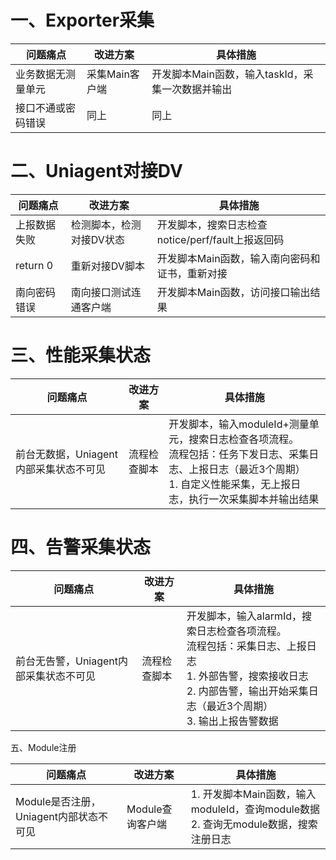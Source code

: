 # 一、Exporter采集

| 问题痛点           | 改进方案       | 具体措施                                         |
| ------------------ | -------------- | ------------------------------------------------ |
| 业务数据无测量单元 | 采集Main客户端 | 开发脚本Main函数，输入taskId，采集一次数据并输出 |
| 接口不通或密码错误 | 同上           | 同上                                             |

# 二、Uniagent对接DV

| 问题痛点     | 改进方案                 | 具体措施                                          |
| ------------ | ------------------------ | ------------------------------------------------- |
| 上报数据失败 | 检测脚本，检测对接DV状态 | 开发脚本，搜索日志检查notice/perf/fault上报返回码 |
| return 0     | 重新对接DV脚本           | 开发脚本Main函数，输入南向密码和证书，重新对接    |
| 南向密码错误 | 南向接口测试连通客户端   | 开发脚本Main函数，访问接口输出结果                |


# 三、性能采集状态

| 问题痛点                               | 改进方案     | 具体措施                                                                                                                                                                              |
| -------------------------------------- | ------------ | ------------------------------------------------------------------------------------------------------------------------------------------------------------------------------------- |
| 前台无数据，Uniagent内部采集状态不可见 | 流程检查脚本 | 开发脚本，输入moduleId+测量单元，搜索日志检查各项流程。<br />流程包括：任务下发日志、采集日志、上报日志（最近3个周期）<br />1. 自定义性能采集，无上报日志，执行一次采集脚本并输出结果 |


# 四、告警采集状态

| 问题痛点                               | 改进方案     | 具体措施                                                                                                                                                                                  |
| -------------------------------------- | ------------ | ----------------------------------------------------------------------------------------------------------------------------------------------------------------------------------------- |
| 前台无告警，Uniagent内部采集状态不可见 | 流程检查脚本 | 开发脚本，输入alarmId，搜索日志检查各项流程。<br />流程包括：采集日志、上报日志<br />1. 外部告警，搜索接收日志<br />2. 内部告警，输出开始采集日志（最近3个周期）<br />3. 输出上报告警数据 |



五、Module注册

| 问题痛点                               | 改进方案         | 具体措施                                                                                 |
| -------------------------------------- | ---------------- | ---------------------------------------------------------------------------------------- |
| Module是否注册，Uniagent内部状态不可见 | Module查询客户端 | 1. 开发脚本Main函数，输入moduleId，查询module数据<br />2. 查询无module数据，搜索注册日志 |
